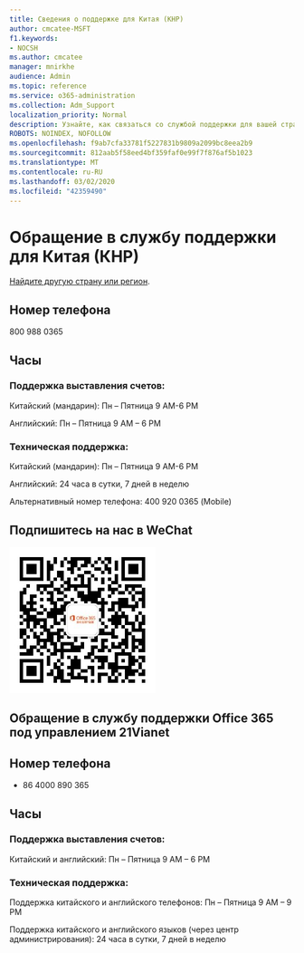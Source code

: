 ```yaml
---
title: Сведения о поддержке для Китая (КНР)
author: cmcatee-MSFT
f1.keywords:
- NOCSH
ms.author: cmcatee
manager: mnirkhe
audience: Admin
ms.topic: reference
ms.service: o365-administration
ms.collection: Adm_Support
localization_priority: Normal
description: Узнайте, как связаться со службой поддержки для вашей страны или региона.
ROBOTS: NOINDEX, NOFOLLOW
ms.openlocfilehash: f9ab7cfa33781f5227831b9809a2099bc8eea2b9
ms.sourcegitcommit: 812aab5f58eed4bf359faf0e99f7f876af5b1023
ms.translationtype: MT
ms.contentlocale: ru-RU
ms.lasthandoff: 03/02/2020
ms.locfileid: "42359490"
---
```

# <a name="contact-support-for-china-prc"></a>Обращение в службу поддержки для Китая (КНР)

[Найдите другую страну или регион](../contact-support-for-business-products.md).

## <a name="phone-number"></a>Номер телефона
800 988 0365

## <a name="hours"></a>Часы
### <a name="billing-support"></a>Поддержка выставления счетов:

Китайский (мандарин): Пн – Пятница 9 AM-6 PM

Английский: Пн – Пятница 9 AM – 6 PM

### <a name="technical-support"></a>Техническая поддержка:

Китайский (мандарин): Пн – Пятница 9 AM-6 PM

Английский: 24 часа в сутки, 7 дней в неделю

Альтернативный номер телефона: 400 920 0365 (Mobile)

## <a name="follow-us-on-wechat"></a>Подпишитесь на нас в WeChat
![QR код WeChat](../../media/4d8fe09c-1a11-4cd8-be4c-75add8dccddd.jpg)

## <a name="contact-support-for-office-365-operated-by-21vianet-only"></a>Обращение в службу поддержки Office 365 под управлением 21Vianet
## <a name="phone-number"></a>Номер телефона
+ 86 4000 890 365

## <a name="hours"></a>Часы
### <a name="billing-support"></a>Поддержка выставления счетов:

Китайский и английский: Пн – Пятница 9 AM – 6 PM

### <a name="technical-support"></a>Техническая поддержка:

Поддержка китайского и английского телефонов: Пн – Пятница 9 AM – 9 PM

Поддержка китайского и английского языков (через центр администрирования): 24 часа в сутки, 7 дней в неделю
